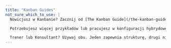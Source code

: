 ```yaml
---
title: "Kanban Guides"
not_sure_which_to_use: |
  Nowicjusz w Kanbanie? Zacznij od [The Kanban Guide](/the-kanban-guide/latest).

  Potrzebujesz więcej przykładów lub pracujesz w konfiguracji hybrydowej? Wypróbuj [Open Guide to Kanban](/open-guide-to-kanban/latest).

  Trener lub Konsultant? Używaj obu. Jeden zapewnia strukturę, drugi niuanse.
---
```


